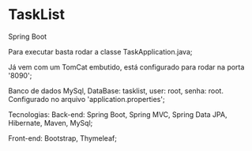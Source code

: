 # TaskList

Spring Boot

Para executar basta rodar a classe TaskApplication.java;

Já vem com um TomCat embutido, está configurado para rodar na porta '8090';

Banco de dados MySql, DataBase: tasklist, user: root, senha: root. Configurado no arquivo 'application.properties';

Tecnologias:
Back-end:
Spring Boot, Spring MVC, Spring Data JPA, Hibernate, Maven, MySql;

Front-end:
Bootstrap, Thymeleaf;
